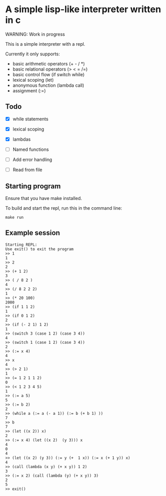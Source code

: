 
# A simple lisp-like interpreter written in c

WARNING: Work in progress

This is a simple interpreter with a repl.

Currently it only supports:
- basic arithmetic operators (+ - / *)
- basic relational operators (> < = /=)
- basic control flow (if switch while)
- lexical scoping (let)
- anonymous function (lambda call)
- assignment (:=)


## Todo
- [x] while statements
- [x] lexical scoping
- [x] lambdas
- [ ] Named functions
- [ ] Add error handling
- [ ] Read from file



## Starting program
Ensure that you have make installed.

To build and start the repl, run this in the command line:

```
make run
```

## Example session
```
Starting REPL:
Use exit() to exit the program
>> 1
1
>> 2
2
>> (+ 1 2)
3
>> ( / 8 2 )
4
>> (/ 8 2 2 2)
1
>> (* 20 100)
2000
>> (if 1 1 2)
1
>> (if 0 1 2)
2
>> (if (- 2 1) 1 2)
1
>> (switch 3 (case 1 2) (case 3 4))
4
>> (switch 1 (case 1 2) (case 3 4))
2
>> (:= x 4)
4
>> x
4
>> (> 2 1)
1
>> (= 1 2 1 1 2)
0
>> (< 1 2 3 4 5)
1
>> (:= a 5)
5
>> (:= b 2)
2
>> (while a (:= a (- a 1)) (:= b (+ b 1) ))
7
>> b
7
>> (let ((x 2)) x)
2
>> (:= x 4) (let ((x 2)  (y 3))) x
4
0
4
>> (let ((x 2) (y 3)) (:= y (+  1 x)) (:= x (+ 1 y)) x)
4
>> (call (lambda (x y) (+ x y)) 1 2)
3
>> (:= x 2) (call (lambda (y) (+ x y)) 3)
2
5
>> exit()
```


